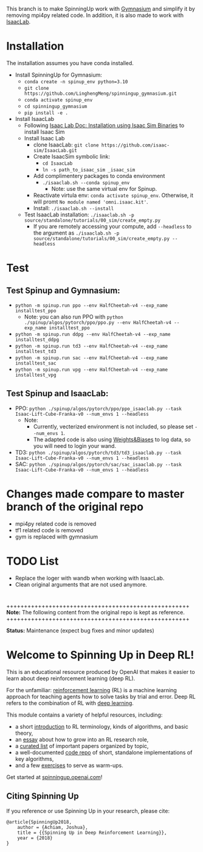 This branch is to make SpinningUp work with [Gymnasium](https://gymnasium.farama.org/) and simplify it by removing mpi4py related code. In addition, it is also made to work with [IsaacLab](https://isaac-sim.github.io/IsaacLab/main/index.html).

# Installation
The installation assumes you have conda installed.
* Install SpinningUp for Gymnasium:
    * `conda create -n spinup_env python=3.10`
    * `git clone https://github.com/LinghengMeng/spinningup_gymnasium.git`
    * `conda activate spinup_env`
    * `cd spinningup_gymnasium`
    * `pip install -e .`
* Install IsaacLab
    * Following [Isaac Lab Doc: Installation using Isaac Sim Binaries](https://isaac-sim.github.io/IsaacLab/main/source/setup/installation/binaries_installation.html) to install Isaac Sim
    * Install Isaac Lab
        * clone IsaacLab: `git clone https://github.com/isaac-sim/IsaacLab.git`
        * Create IsaacSim symbolic link: 
            * `cd IsaacLab`
            * `ln -s path_to_isaac_sim _isaac_sim`
        * Add complimentery packages to conda environment
            * `./isaaclab.sh --conda spinup_env`
                * Note: use the same virtual env for Spinup.
        * Reactivate virtula env: `conda activate spinup_env`. Otherwise, it will promt `No module named 'omni.isaac.kit'`.
        * Install: `./isaaclab.sh --install`
    * Test IsaacLab installation: `./isaaclab.sh -p source/standalone/tutorials/00_sim/create_empty.py`
        * If you are remotely accessing your compute, add `--headless` to the argument as `./isaaclab.sh -p source/standalone/tutorials/00_sim/create_empty.py --headless`

# Test 
## Test Spinup and Gymnasium:
* `python -m spinup.run ppo --env HalfCheetah-v4 --exp_name installtest_ppo`
    * Note: you can also run PPO with `python ./spinup/algos/pytorch/ppo/ppo.py --env HalfCheetah-v4 --exp_name installtest_ppo`
* `python -m spinup.run ddpg --env HalfCheetah-v4 --exp_name installtest_ddpg`
* `python -m spinup.run td3 --env HalfCheetah-v4 --exp_name installtest_td3`
* `python -m spinup.run sac --env HalfCheetah-v4 --exp_name installtest_sac`
* `python -m spinup.run vpg --env HalfCheetah-v4 --exp_name installtest_vpg`
## Test Spinup and IsaacLab:
* PPO: `python ./spinup/algos/pytorch/ppo/ppo_isaaclab.py --task Isaac-Lift-Cube-Franka-v0 --num_envs 1 --headless`
    * Note: 
        * Currently, vecterized environment is not included, so please set `--num_envs 1`.
        * The adapted code is also using [Weights&Biases](https://wandb.ai/) to log data, so you will need to login your wand.
* TD3: `python ./spinup/algos/pytorch/td3/td3_isaaclab.py --task Isaac-Lift-Cube-Franka-v0 --num_envs 1 --headless`
* SAC: `python ./spinup/algos/pytorch/sac/sac_isaaclab.py --task Isaac-Lift-Cube-Franka-v0 --num_envs 1 --headless`


# Changes made compare to master branch of the original repo
* mpi4py related code is removed
* tf1 related code is removed
* gym is replaced with gymnasium

# TODO List
* Replace the loger with wandb when working with IsaacLab.
* Clean original arguments that are not used anymore.

#
++++++++++++++++++++++++++++++++++++++++++++++++++++\
**Note:** The following content from the original repo is kept as reference.
++++++++++++++++++++++++++++++++++++++++++++++++++++


**Status:** Maintenance (expect bug fixes and minor updates)

Welcome to Spinning Up in Deep RL! 
==================================

This is an educational resource produced by OpenAI that makes it easier to learn about deep reinforcement learning (deep RL).

For the unfamiliar: [reinforcement learning](https://en.wikipedia.org/wiki/Reinforcement_learning) (RL) is a machine learning approach for teaching agents how to solve tasks by trial and error. Deep RL refers to the combination of RL with [deep learning](http://ufldl.stanford.edu/tutorial/).

This module contains a variety of helpful resources, including:

- a short [introduction](https://spinningup.openai.com/en/latest/spinningup/rl_intro.html) to RL terminology, kinds of algorithms, and basic theory,
- an [essay](https://spinningup.openai.com/en/latest/spinningup/spinningup.html) about how to grow into an RL research role,
- a [curated list](https://spinningup.openai.com/en/latest/spinningup/keypapers.html) of important papers organized by topic,
- a well-documented [code repo](https://github.com/openai/spinningup) of short, standalone implementations of key algorithms,
- and a few [exercises](https://spinningup.openai.com/en/latest/spinningup/exercises.html) to serve as warm-ups.

Get started at [spinningup.openai.com](https://spinningup.openai.com)!


Citing Spinning Up
------------------

If you reference or use Spinning Up in your research, please cite:

```
@article{SpinningUp2018,
    author = {Achiam, Joshua},
    title = {{Spinning Up in Deep Reinforcement Learning}},
    year = {2018}
}
```
